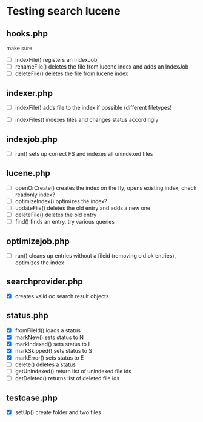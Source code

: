 Testing search lucene
=====================

hooks.php
---------

make sure
- [ ] indexFile() registers an IndexJob
- [ ] renameFile() deletes the file from lucene index and adds an IndexJob
- [ ] deleteFile() deletes the file from lucene index 

indexer.php
-----------

- [ ] indexFile() adds file to the index if possible (different filetypes) 
- [ ] indexFiles() indexes files and changes status accordingly


indexjob.php
------------

- [ ] run() sets up correct FS and indexes all unindexed files

lucene.php
----------

- [ ] openOrCreate() creates the index on the fly, opens existing index, check readonly index?
- [ ] optimizeIndex() optimizes the index?
- [ ] updateFile() deletes the old entry and adds a new one
- [ ] deleteFile() deletes the old entry
- [ ] find() finds an entry, try various queries

optimizejob.php
---------------

- [ ] run() cleans up entries without a fileid (removing old pk entries), optimizes the index

searchprovider.php
------------------

- [x] creates valid oc search result objects

status.php
----------


- [x] fromFileId() loads a status
- [x] markNew() sets status to N
- [x] markIndexed() sets status to I
- [x] markSkipped() sets status to S
- [x] markError() sets status to E
- [ ] delete() deletes a status
- [ ] getUnindexed() return list of unindexed file ids
- [ ] getDeleted() returns list of deleted file ids

testcase.php
------------

- [x] setUp() create folder and two files

